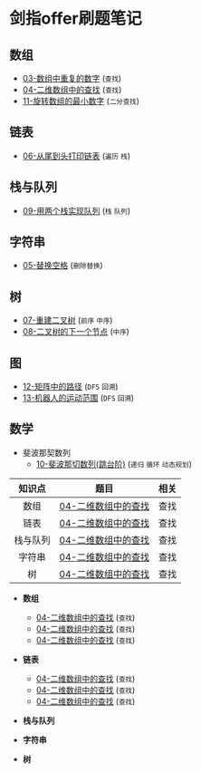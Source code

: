 # 剑指offer刷题笔记

## 数组

- [03-数组中重复的数字](03-数组中重复的数字.md) (`查找`)
- [04-二维数组中的查找](04-二维数组中的查找.md) (`查找`)
- [11-旋转数组的最小数字](11-旋转数组的最小数字.md) (`二分查找`)

## 链表

- [06-从尾到头打印链表](06-从尾到头打印链表.md) (`遍历` `栈`)

## 栈与队列

- [09-用两个栈实现队列](09-用两个栈实现队列.md) (`栈` `队列`)

## 字符串

- [05-替换空格](05-替换空格.md) (`删除替换`)

## 树

- [07-重建二叉树](07-重建二叉树.md) (`前序` `中序`)
- [08-二叉树的下一个节点](08-二叉树的下一个节点.md) (`中序`)

## 图

- [12-矩阵中的路径](12-矩阵中的路径.md) (`DFS` `回溯`)
- [13-机器人的运动范围](13-机器人的运动范围.md) (`DFS` `回溯`)

## 数学
* 斐波那契数列
  - [10-斐波那切数列(跳台阶)](10-斐波那切数列(跳台阶).md) (`递归` `循环` `动态规划`)


| 知识点 | 题目 | 相关 |
|:---:|:---:|:---:|
| 数组 | [04-二维数组中的查找](04-二维数组中的查找.md) | 查找 |
| 链表 | [04-二维数组中的查找](04-二维数组中的查找.md) | 查找 |
| 栈与队列 | [04-二维数组中的查找](04-二维数组中的查找.md) | 查找 |
| 字符串 | [04-二维数组中的查找](04-二维数组中的查找.md) | 查找 |
| 树 | [04-二维数组中的查找](04-二维数组中的查找.md) | 查找 |

* **数组**

  - [04-二维数组中的查找](04-二维数组中的查找.md) (`查找`)
  - [04-二维数组中的查找](04-二维数组中的查找.md) (`查找`)
  - [04-二维数组中的查找](04-二维数组中的查找.md) (`查找`)

* **链表**

  - [04-二维数组中的查找](04-二维数组中的查找.md) (`查找`)
  - [04-二维数组中的查找](04-二维数组中的查找.md) (`查找`)
  - [04-二维数组中的查找](04-二维数组中的查找.md) (`查找`)

* **栈与队列**

* **字符串**

* **树**
